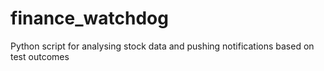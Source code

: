 # finance_watchdog
Python script for analysing stock data and pushing notifications based on test outcomes
